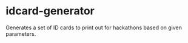 # idcard-generator
Generates a set of ID cards to print out for hackathons based on given parameters.
